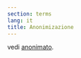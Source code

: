 ```yaml
---
section: terms
lang: it
title: Anonimizazione
---
```


vedi [anonimato](/glossary/it/terms/anonymisation/).
